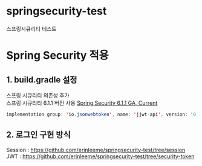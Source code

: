 # springsecurity-test
스프링시큐리티 테스트

# Spring Security 적용

## 1. build.gradle 설정

스프링 시큐리티 의존성 추가 
<br>
스프링 시큐리티 6.1.1 버전 사용
[Spring Security 6.1.1 GA, Current](https://spring.io/projects/spring-security#learn)

```java
implementation group: 'io.jsonwebtoken', name: 'jjwt-api', version: '0.11.5'
```
## 2. 로그인 구현 방식
Session : https://github.com/erinleeme/springsecurity-test/tree/session
JWT : https://github.com/erinleeme/springsecurity-test/tree/security-token
